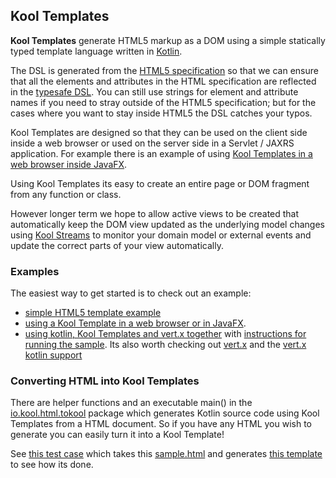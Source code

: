 ## Kool Templates

**Kool Templates** generate HTML5 markup as a DOM using a simple statically typed template language written in [Kotlin](http://jetbrains.github.com/kotlin/).

The DSL is generated from the [HTML5 specification](http://dev.w3.org/html5/spec/section-index.html) so that we can ensure that all the elements and attributes in the HTML specification are reflected in the [typesafe DSL](http://kool.io/versions/snapshot/apidocs/io/kool/template/html/org/w3c/dom/Node-extensions.html). You can still use strings for element and attribute names if you need to stray outside of the HTML5 specification; but for the cases where you want to stay inside HTML5 the DSL catches your typos.

Kool Templates are designed so that they can be used on the client side inside a web browser or used on the server side in a Servlet / JAXRS application. For example there is an example of using [Kool Templates in a web browser inside JavaFX](https://github.com/koolio/kool/tree/master/samples/kool-template-sample).

Using Kool Templates its easy to create an entire page or DOM fragment from any function or class.

However longer term we hope to allow active views to be created that automatically keep the DOM view updated as the underlying model changes  using [Kool Streams](https://github.com/koolio/kool/blob/master/kool-stream/ReadMe.md) to monitor your domain model or external events and update the correct parts of your view automatically.

### Examples

The easiest way to get started is to check out an example:

* [simple HTML5 template example](https://github.com/koolio/kool/blob/master/kool-template/src/test/kotlin/test/kool/template/html/HtmlTemplateTest.kt#L12)
* [using a Kool Template in a web browser or in JavaFX](https://github.com/koolio/kool/tree/master/samples/kool-template-sample).
* [using kotlin, Kool Templates and vert.x together](https://github.com/alextkachman/vertex-kotlin/blob/master/test/org/vertx/kotlin/examples/koolio/sample.kt#L14) with  [instructions for running the sample](https://github.com/alextkachman/vertex-kotlin/blob/master/ReadMe.md). Its also worth checking out [vert.x](http://vertx.io/) and the [vert.x kotlin support](https://github.com/alextkachman/vertex-kotlin)

### Converting HTML into Kool Templates

There are helper functions and an executable main() in the [io.kool.html.tokool](https://github.com/koolio/kool/blob/master/kool-html-parse/src/main/kotlin/io/kool/html/tokool/HtmlToKool.kt#L12) package which generates Kotlin source code using Kool Templates from a HTML document. So if you have any HTML you wish to generate you can easily turn it into a Kool Template!

See [this test case](https://github.com/koolio/kool/blob/master/kool-html-parse/src/test/kotlin/test/kool/html/tokool/HtmlToKoolTest.kt#L6) which takes this [sample.html](https://github.com/koolio/kool/blob/master/kool-html-parse/src/test/resources/sample.html#L1) and generates [this template](https://github.com/koolio/kool/blob/master/kool-html-parse/src/test/kotlin/generated/GeneratedTemplate.kt#L7) to see how its done.
